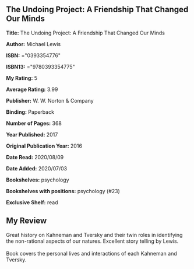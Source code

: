 ## The Undoing Project: A Friendship That Changed Our Minds

**Title:** The Undoing Project: A Friendship That Changed Our Minds

**Author:** Michael   Lewis

**ISBN:** ="0393354776"

**ISBN13:** ="9780393354775"

**My Rating:** 5

**Average Rating:** 3.99

**Publisher:** W. W. Norton & Company

**Binding:** Paperback

**Number of Pages:** 368

**Year Published:** 2017

**Original Publication Year:** 2016

**Date Read:** 2020/08/09

**Date Added:** 2020/07/03

**Bookshelves:** psychology

**Bookshelves with positions:** psychology (#23)

**Exclusive Shelf:** read


## My Review

Great history on Kahneman and Tversky and their twin roles in identifying the non-rational aspects of our natures. Excellent story telling by Lewis.<br/><br/>Book covers the personal lives and interactions of each Kahneman and Tversky.
